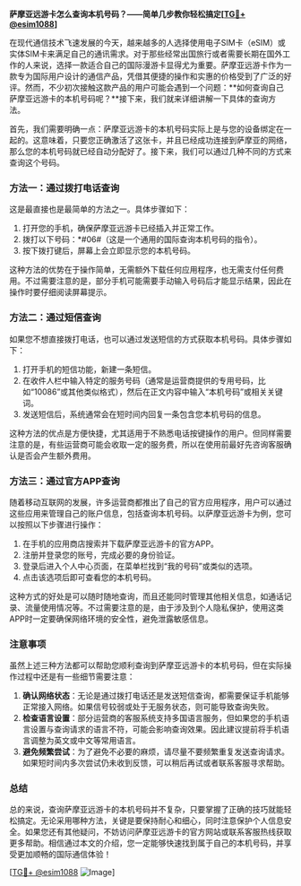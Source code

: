 **萨摩亚远游卡怎么查询本机号码？——简单几步教你轻松搞定[[TG💪+ @esim1088](https://t.me/s/esim1088)]**

在现代通信技术飞速发展的今天，越来越多的人选择使用电子SIM卡（eSIM）或实体SIM卡来满足自己的通讯需求。对于那些经常出国旅行或者需要长期在国外工作的人来说，选择一款适合自己的国际漫游卡显得尤为重要。萨摩亚远游卡作为一款专为国际用户设计的通信产品，凭借其便捷的操作和实惠的价格受到了广泛的好评。然而，不少初次接触这款产品的用户可能会遇到一个问题：**如何查询自己萨摩亚远游卡的本机号码呢？**接下来，我们就来详细讲解一下具体的查询方法。

首先，我们需要明确一点：萨摩亚远游卡的本机号码实际上是与您的设备绑定在一起的。这意味着，只要您正确激活了这张卡，并且已经成功连接到萨摩亚的网络，那么您的本机号码就已经自动分配好了。接下来，我们可以通过几种不同的方式来查询这个号码。

### 方法一：通过拨打电话查询

这是最直接也是最简单的方法之一。具体步骤如下：

1. 打开您的手机，确保萨摩亚远游卡已经插入并正常工作。
2. 拨打以下号码：*#06#（这是一个通用的国际查询本机号码的指令）。
3. 按下拨打键后，屏幕上会立即显示您的本机号码。

这种方法的优势在于操作简单，无需额外下载任何应用程序，也无需支付任何费用。不过需要注意的是，部分手机可能需要手动输入号码后才能显示结果，因此在操作时要仔细阅读屏幕提示。

### 方法二：通过短信查询

如果您不想直接拨打电话，也可以通过发送短信的方式获取本机号码。具体步骤如下：

1. 打开手机的短信功能，新建一条短信。
2. 在收件人栏中输入特定的服务号码（通常是运营商提供的专用号码，比如“10086”或其他类似格式），然后在正文内容中输入“本机号码”或相关关键词。
3. 发送短信后，系统通常会在短时间内回复一条包含您本机号码的信息。

这种方法的优点是方便快捷，尤其适用于不熟悉电话按键操作的用户。但同样需要注意的是，有些运营商可能会收取一定的服务费，所以在使用前最好先咨询客服确认是否会产生额外费用。

### 方法三：通过官方APP查询

随着移动互联网的发展，许多运营商都推出了自己的官方应用程序，用户可以通过这些应用来管理自己的账户信息，包括查询本机号码。以萨摩亚远游卡为例，您可以按照以下步骤进行操作：

1. 在手机的应用商店搜索并下载萨摩亚远游卡的官方APP。
2. 注册并登录您的账号，完成必要的身份验证。
3. 登录后进入个人中心页面，在菜单栏找到“我的号码”或类似的选项。
4. 点击该选项后即可查看您的本机号码。

这种方式的好处是可以随时随地查询，而且还能同时管理其他相关信息，如通话记录、流量使用情况等。不过需要注意的是，由于涉及到个人隐私保护，使用这类APP时一定要确保网络环境的安全性，避免泄露敏感信息。

### 注意事项

虽然上述三种方法都可以帮助您顺利查询到萨摩亚远游卡的本机号码，但在实际操作过程中还是有一些细节需要注意：

1. **确认网络状态**：无论是通过拨打电话还是发送短信查询，都需要保证手机能够正常接入网络。如果信号较弱或处于无服务状态，则可能导致查询失败。
2. **检查语言设置**：部分运营商的客服系统支持多国语言服务，但如果您的手机语言设置与查询请求的语言不符，可能会影响查询效果。因此建议提前将手机语言调整为英文或中文等常用语言。
3. **避免频繁尝试**：为了避免不必要的麻烦，请尽量不要频繁重复发送查询请求。如果短时间内多次尝试仍未收到反馈，可以稍后再试或者联系客服寻求帮助。

### 总结

总的来说，查询萨摩亚远游卡的本机号码并不复杂，只要掌握了正确的技巧就能轻松搞定。无论采用哪种方法，关键是要保持耐心和细心，同时注意保护个人信息安全。如果您还有其他疑问，不妨访问萨摩亚远游卡的官方网站或联系客服热线获取更多帮助。相信通过本文的介绍，您一定能够快速找到属于自己的本机号码，并享受更加顺畅的国际通信体验！

[[TG💪+ @esim1088](https://t.me/s/esim1088) ![Image](https://i.postimg.cc/4NQfJmqS/Snipaste-2025-05-13-00-14-12.png)]